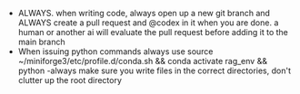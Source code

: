 - ALWAYS. when writing code, always open up a new git branch and ALWAYS create a pull request and @codex in it when you are done. a human or another ai will evaluate the pull request before adding it to the main branch
- When issuing python commands always use source ~/miniforge3/etc/profile.d/conda.sh && conda activate rag_env && python
-always make sure you write files in the correct directories, don't clutter up the root directory
